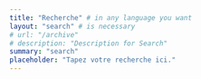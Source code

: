 ```yaml
---
title: "Recherche" # in any language you want
layout: "search" # is necessary
# url: "/archive"
# description: "Description for Search"
summary: "search"
placeholder: "Tapez votre recherche ici."
---
```

